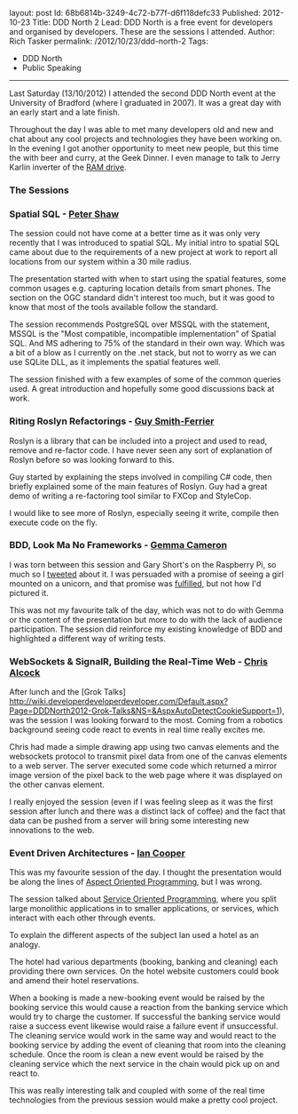 layout: post
Id: 68b6814b-3249-4c72-b77f-d6f118defc33
Published: 2012-10-23
Title: DDD North 2
Lead: DDD North is a free event for developers and organised by developers. These are the sessions I attended.
Author: Rich Tasker
permalink: /2012/10/23/ddd-north-2
Tags:
  - DDD North
  - Public Speaking
---
Last Saturday (13/10/2012) I attended the second DDD North event at the University of Bradford (where I graduated in 2007). It was a great day with an early start and a late finish.

Throughout the day I was able to met many developers old and new and chat about any cool projects and technologies they have been working on. In the evening I got another opportunity to meet new people, but this time the with beer and curry, at the Geek Dinner. I even manage to talk to Jerry Karlin inverter of the [RAM drive](https://en.wikipedia.org/wiki/RAM_drive#History_and_operating_system_specifics). 

### The Sessions


### Spatial SQL - [Peter Shaw](http://twitter.com/shawty_ds)

The session could not have come at a better time as it was only very recently that I was introduced to spatial SQL. My initial intro to spatial SQL came about due to the requirements of a new project at work to report all locations from our system within a 30 mile radius.

The presentation started with when to start using the spatial features, some common usages e.g. capturing location details from smart phones. The section on the OGC standard didn't interest too much, but it was good to know that most of the tools available follow the standard.

The session recommends PostgreSQL over MSSQL with the statement, MSSQL is the "Most compatible, incompatible implementation" of Spatial SQL. And MS adhering to 75% of the standard in their own way. Which was a bit of a blow as I currently on the .net stack, but not to worry as we can use SQLite DLL, as it implements the spatial features well.

The session finished with a few examples of some of the common queries used. A great introduction and hopefully some good discussions back at work.

### Riting Roslyn Refactorings - [Guy Smith-Ferrier](http://twitter.com/GuySmithFerrier)

Roslyn is a library that can be included into a project and used to read, remove and re-factor code. I have never seen any sort of explanation of Roslyn before so was looking forward to this.

Guy started by explaining the steps involved in compiling C# code, then briefly explained some of the main features of Roslyn. Guy had a great demo of writing a re-factoring tool similar to FXCop and StyleCop.

I would like to see more of Roslyn, especially seeing it write, compile then execute code on the fly.

### BDD, Look Ma No Frameworks - [Gemma Cameron](http://twitter.com/ruby_gem/)

I was torn between this session and Gary Short's on the Raspberry Pi, so much so I [tweeted](http://twitter.com/ritasker/status/256666304004636672) about it. I was persuaded with a promise of seeing a girl mounted on a unicorn, and that promise was [fulfilled](http://lancsrubygem.files.wordpress.com/2011/06/photo-e1308059032987.jpg?w=350&h=425), but not how I'd pictured it.

This was not my favourite talk of the day, which was not to do with Gemma or the content of the presentation but more to do with the lack of audience participation. The session did reinforce my existing knowledge of BDD and highlighted a different way of writing tests.

### WebSockets & SignalR, Building the Real-Time Web - [Chris Alcock](http://twitter.com/calcock)

After lunch and the [Grok Talks] http://wiki.developerdeveloperdeveloper.com/Default.aspx?Page=DDDNorth2012-Grok-Talks&NS=&AspxAutoDetectCookieSupport=1), was the session I was looking forward to the most. Coming from a robotics background seeing code react to events in real time really excites me.

Chris had made a simple drawing app using two canvas elements and the websockets protocol to transmit pixel data from one of the canvas elements to a web server. The server executed some code which returned a mirror image version of the pixel back to the web page where it was displayed on the other canvas element.

I really enjoyed the session (even if I was feeling sleep as it was the first session after lunch and there was a distinct lack of coffee) and the fact that data can be pushed from a server will bring some interesting new innovations to the web. 

### Event Driven Architectures - [Ian Cooper](http://twitter.com/ICooper)

This was my favourite session of the day. I thought the presentation would be along the lines of [Aspect Oriented Programming](https://www.google.co.uk/search?q=Aspect+Oriented+Programming), but I was wrong.

The session talked about [Service Oriented Programming](https://www.google.co.uk/search?q=Service+Oriented+Programming), where you split large monolithic applications in to smaller applications, or services, which interact with each other through events.

To explain the different aspects of the subject Ian used a hotel as an analogy.

The hotel had various departments (booking, banking and cleaning) each providing there own services. On the hotel website customers could book and amend their hotel reservations.

When a booking is made a new-booking event would be raised by the booking service this would cause a reaction from the banking service which would try to charge the customer. If successful the banking service would raise a success event likewise would raise a failure event if unsuccessful. The cleaning service would work in the same way and would react to the booking service by adding the event of cleaning that room into the cleaning schedule. Once the room is clean a new event would be raised by the cleaning service which the next service in the chain would pick up on and react to.

This was really interesting talk and coupled with some of the real time technologies from the previous session would make a pretty cool project.
